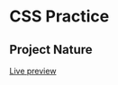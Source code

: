 # CSS Practice

## Project Nature

[Live preview](https://alekseylovchikov.github.io/nature-css-practice/)
